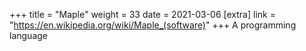 +++
title = "Maple"
weight = 33
date = 2021-03-06
[extra]
link = "https://en.wikipedia.org/wiki/Maple_(software)"
+++
A programming language

